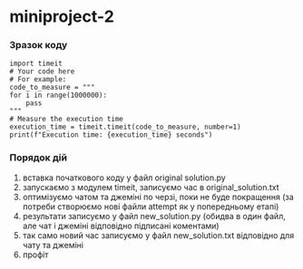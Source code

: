 # miniproject-2
### Зразок коду
```
import timeit
# Your code here
# For example:
code_to_measure = """
for i in range(1000000):
    pass
"""
# Measure the execution time
execution_time = timeit.timeit(code_to_measure, number=1)
print(f"Execution time: {execution_time} seconds")
```

### Порядок дій
1) вставка початкового коду у файл original solution.py
2) запускаємо з модулем timeit, записуємо час в original_solution.txt
3) оптимізуємо чатом та джеміні по черзі, поки не буде покращення (за потреби створюємо нові файли attempt як у попередньому етапі)
4) результати записуємо у файл new_solution.py (обидва в один файл, але чат і джеміні відповідно підписані коментами)
5) так само новий час записуємо у файл new_solution.txt відповідно для чату та джеміні
6) профіт